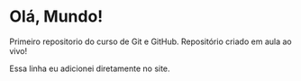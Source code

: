 # Olá, Mundo!
 Primeiro repositorio do curso de Git e GitHub. Repositório criado em aula ao vivo!

Essa linha eu adicionei diretamente no site.
